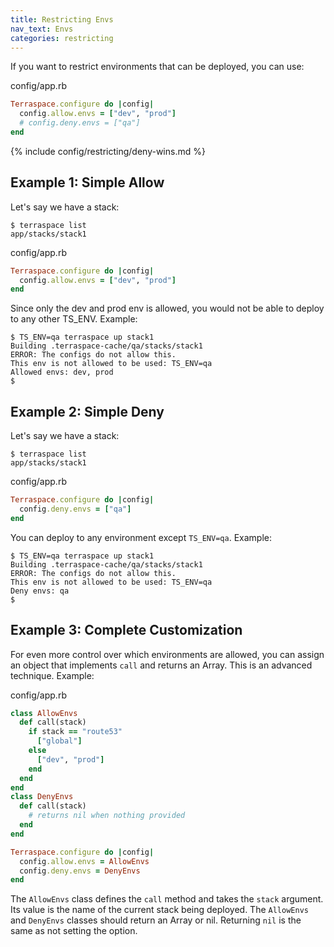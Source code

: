 ```yaml
---
title: Restricting Envs
nav_text: Envs
categories: restricting
---
```


If you want to restrict environments that can be deployed, you can use:

config/app.rb

```ruby
Terraspace.configure do |config|
  config.allow.envs = ["dev", "prod"]
  # config.deny.envs = ["qa"]
end
```

{% include config/restricting/deny-wins.md %}

## Example 1: Simple Allow

Let's say we have a stack:

    $ terraspace list
    app/stacks/stack1

config/app.rb

```ruby
Terraspace.configure do |config|
  config.allow.envs = ["dev", "prod"]
end
```

Since only the dev and prod env is allowed, you would not be able to deploy to any other TS_ENV. Example:

    $ TS_ENV=qa terraspace up stack1
    Building .terraspace-cache/qa/stacks/stack1
    ERROR: The configs do not allow this.
    This env is not allowed to be used: TS_ENV=qa
    Allowed envs: dev, prod
    $

## Example 2: Simple Deny

Let's say we have a stack:

    $ terraspace list
    app/stacks/stack1

config/app.rb

```ruby
Terraspace.configure do |config|
  config.deny.envs = ["qa"]
end
```

You can deploy to any environment except `TS_ENV=qa`. Example:

    $ TS_ENV=qa terraspace up stack1
    Building .terraspace-cache/qa/stacks/stack1
    ERROR: The configs do not allow this.
    This env is not allowed to be used: TS_ENV=qa
    Deny envs: qa
    $

## Example 3: Complete Customization

For even more control over which environments are allowed, you can assign an object that implements `call` and returns an Array. This is an advanced technique. Example:

config/app.rb

```ruby
class AllowEnvs
  def call(stack)
    if stack == "route53"
      ["global"]
    else
      ["dev", "prod"]
    end
  end
end
class DenyEnvs
  def call(stack)
    # returns nil when nothing provided
  end
end

Terraspace.configure do |config|
  config.allow.envs = AllowEnvs
  config.deny.envs = DenyEnvs
end
```

The `AllowEnvs` class defines the `call` method and takes the `stack` argument. Its value is the name of the current stack being deployed. The `AllowEnvs` and `DenyEnvs` classes should return an Array or nil. Returning `nil` is the same as not setting the option.
